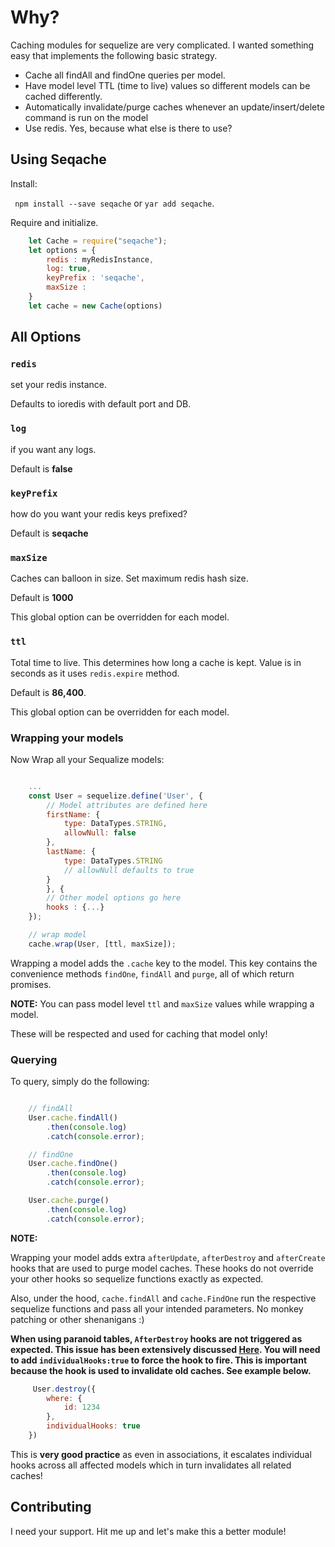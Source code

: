 
# Why?

Caching modules for sequelize are very complicated. I wanted something easy that implements the following basic strategy.

- Cache all findAll and findOne queries per model.
- Have model level TTL (time to live) values so different models can be cached differently.
- Automatically invalidate/purge caches whenever an update/insert/delete command is run on the model
- Use redis. Yes, because what else is there to use? 

## Using Seqache

Install:

``` npm install --save seqache``` or ```yar add seqache```.

Require and initialize.

```javascript
    let Cache = require("seqache");
    let options = {
        redis : myRedisInstance,
        log: true,
        keyPrefix : 'seqache',
        maxSize : 
    }
    let cache = new Cache(options)

```

## All Options


### ```redis```
set your redis instance. 

Defaults to ioredis with default port and DB.

### ```log```
if you want any logs. 

Default is **false**

### ```keyPrefix```
how do you want your redis keys prefixed? 

Default is **seqache**

### ```maxSize```
Caches can balloon in size. Set maximum redis hash size.

Default is **1000**

This global option can be overridden for each model.

### ```ttl```
Total time to live. This determines how long a cache is kept. Value is in seconds as it uses ```redis.expire``` method.

Default is **86,400**.

This global option can be overridden for each model.

### Wrapping your models
Now Wrap all your Sequalize models:

```javascript

    ...
    const User = sequelize.define('User', {
        // Model attributes are defined here
        firstName: {
            type: DataTypes.STRING,
            allowNull: false
        },
        lastName: {
            type: DataTypes.STRING
            // allowNull defaults to true
        }
        }, {
        // Other model options go here
        hooks : {...}
    });

    // wrap model
    cache.wrap(User, [ttl, maxSize]);


```

Wrapping a model adds the ```.cache``` key to the model. This key contains the convenience methods ```findOne```, ```findAll``` and ```purge```, all of which return promises.

**NOTE:**
You can pass model level ``ttl`` and ```maxSize``` values while wrapping a model. 

These will be respected and used for caching that model only!

### Querying

To query, simply do the following:

```javascript

    // findAll
    User.cache.findAll()
        .then(console.log)
        .catch(console.error);

    // findOne
    User.cache.findOne()
        .then(console.log)
        .catch(console.error);

    User.cache.purge()
        .then(console.log)
        .catch(console.error);

```

**NOTE:** 

Wrapping your model adds extra ```afterUpdate```, ```afterDestroy``` and ```afterCreate``` hooks that are used to purge model caches. These hooks do not override your other hooks so sequelize functions exactly as expected.

Also, under the hood, ```cache.findAll``` and ```cache.FindOne``` run the respective sequelize functions and pass all your intended parameters. No monkey patching or other shenanigans :)

**When using **paranoid** tables, ```AfterDestroy``` hooks are not triggered as expected. This issue has been extensively discussed [Here](https://github.com/sequelize/sequelize/issues/9318). You will need to add ```individualHooks:true``` to force the hook to fire. This is important because the hook is used to invalidate old caches. See example below.**

```javascript
     User.destroy({
        where: {
            id: 1234
        },
        individualHooks: true
    })
```

This is **very good practice** as even in associations, it escalates individual hooks across all affected models which in turn invalidates all related caches!

## Contributing
I need your support. Hit me up and let's make this a better module!


